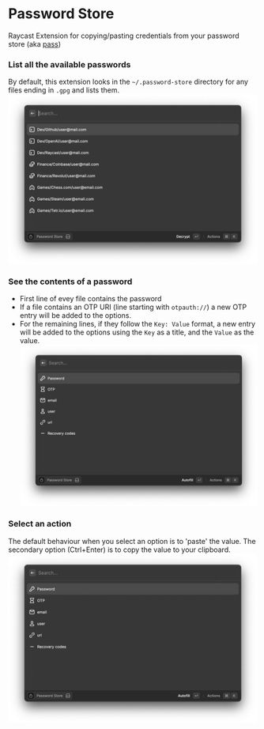 # Password Store

Raycast Extension for copying/pasting credentials from your password store (aka [pass](https://passwordstore.org))

### List all the available passwords
By default, this extension looks in the `~/.password-store` directory for any files ending in `.gpg` and lists them.
![List Passwords](./assets/pass-list.png)

### See the contents of a password
* First line of evey file contains the password
* If a file contains an OTP URI (line starting with `otpauth://`) a new OTP entry will be added to the options.
* For the remaining lines, if they follow the `Key: Value` format, a new entry will be added to the options using the `Key` as a title, and the `Value` as the value.
![Password Details](./assets/pass-details.png)

### Select an action
The default behaviour when you select an option is to 'paste' the value. The secondary option (Ctrl+Enter) is to copy the value to your clipboard.
![Password Actions](./assets/pass-details.png)
